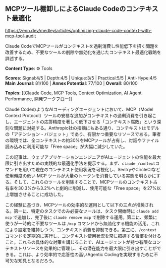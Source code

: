 ## MCPツール棚卸しによるClaude Codeのコンテキスト最適化

https://zenn.dev/medley/articles/optimizing-claude-code-context-with-mcp-tool-audit

Claude CodeでMCPツールがコンテキストを過剰消費し性能低下を招く問題を改善するため、不要なツールの削除や無効化を通じたコンテキスト最適化戦略を詳述する。

**Content Type**: ⚙️ Tools

**Scores**: Signal:4/5 | Depth:4/5 | Unique:3/5 | Practical:5/5 | Anti-Hype:4/5
**Main Journal**: 81/100 | **Annex Potential**: 77/100 | **Overall**: 80/100

**Topics**: [[Claude Code, MCP Tools, Context Optimization, AI Agent Performance, 開発ワークフロー]]

Claude CodeのようなAIコーディングエージェントにおいて、MCP（Model Context Protocol）ツールの安易な追加がコンテキストの過剰消費を引き起こし、エージェントの応答精度を著しく低下させる「コンテキスト腐敗」という深刻な問題に対処する。Anthropic社の指摘にもある通り、コンテキストはモデルの「アテンション・バジェット」であり、有限かつ重要なリソースである。筆者の環境では、全コンテキストの約30%をMCPツールが占有し、対話やファイル読み込みに利用可能な「Free space」が大幅に減少していた。

この記事は、ウェブアプリケーションエンジニアがAIエージェントの性能を最大限に引き出すための実践的な最適化手法を提示する。まず、`claude /context`コマンドを用いて現在のコンテキスト使用状況を可視化し、SentryやCircleCIなど使用頻度の低い MCP ツールが大量のトークンを消費している実態を明らかにする。そして、これらのツールを削除することで、MCPツールのコンテキスト占有率を30.3%から3.2%へと劇的に削減し、使用可能な「Free space」を27%以上増加させることに成功した。

この経験に基づき、MCPツールの効率的な運用として以下の三点が推奨される。第一に、特定のタスクでのみ必要なツールは、タスク開始時に `claude add mcp` で追加し、完了後に `claude remove mcp` で削除する運用。第二に、頻繁に使うが一時的に不要なツールは `/mcp` コマンドから無効化する機能の活用。これにより設定を維持しつつ、コンテキスト消費を抑制できる。第三に、`/context` コマンドを定期的に実行し、コンテキスト使用状況を常に把握する習慣を付けること。これらの具体的な対策を講じることで、AIエージェントが持つ有限なコンテキストリソースを効果的に管理し、その潜在能力を最大限に引き出すことができる。これは、より効率的で応答性の高いAgentic Codingを実現するために不可欠な知見となるだろう。
